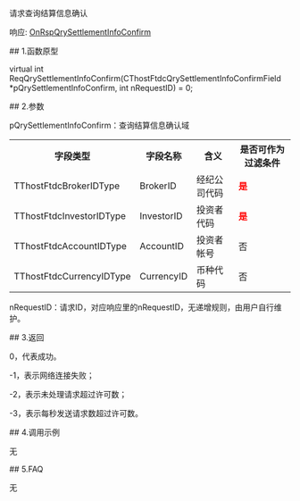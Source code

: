 <p>请求查询结算信息确认</p>
<p>响应: <a href="../../CTHOSTFTDCTRADERAPI/ONRSPQRYSETTLEMENTINFOCONFIRM/">OnRspQrySettlementInfoConfirm</a></p>
<span class="anchor" id="ca82e584-bf46-42b6-bfcd-f35c3e120e20"></span>
## 1.函数原型
<p>virtual int ReqQrySettlementInfoConfirm(CThostFtdcQrySettlementInfoConfirmField *pQrySettlementInfoConfirm, int nRequestID) = 0;</p>
<span class="anchor" id="4740fef5-3abd-4933-bec2-ee26a1ed8281"></span>
## 2.参数
<p>pQrySettlementInfoConfirm：查询结算信息确认域</p>
<table><tr><th style="TEXT-ALIGN: center;">字段类型</th><th style="TEXT-ALIGN: center;">字段名称</th><th style="TEXT-ALIGN: center;">含义</th><th style="TEXT-ALIGN: center;">是否可作为过滤条件</th></tr><tr><td style="TEXT-ALIGN: left;">TThostFtdcBrokerIDType</td>
<td style="TEXT-ALIGN: left;">BrokerID</td>
<td style="TEXT-ALIGN: left;">经纪公司代码</td>
<td style="TEXT-ALIGN: left;"><strong><font color="#FF0000">是</font></strong></td>
</tr>
<tr><td style="TEXT-ALIGN: left;">TThostFtdcInvestorIDType</td>
<td style="TEXT-ALIGN: left;">InvestorID</td>
<td style="TEXT-ALIGN: left;">投资者代码</td>
<td style="TEXT-ALIGN: left;"><strong><font color="#FF0000">是</font></strong></td>
</tr>
<tr><td style="TEXT-ALIGN: left;">TThostFtdcAccountIDType</td>
<td style="TEXT-ALIGN: left;">AccountID</td>
<td style="TEXT-ALIGN: left;">投资者帐号</td>
<td style="TEXT-ALIGN: left;">否</td>
</tr>
<tr><td style="TEXT-ALIGN: left;">TThostFtdcCurrencyIDType</td>
<td style="TEXT-ALIGN: left;">CurrencyID</td>
<td style="TEXT-ALIGN: left;">币种代码</td>
<td style="TEXT-ALIGN: left;">否</td>
</tr>
</table>
<p>nRequestID：请求ID，对应响应里的nRequestID，无递增规则，由用户自行维护。</p>
<span class="anchor" id="0989bd69-13f5-47eb-a010-aac776711b7f"></span>
## 3.返回
<p>0，代表成功。</p>
<p>-1，表示网络连接失败；</p>
<p>-2，表示未处理请求超过许可数；</p>
<p>-3，表示每秒发送请求数超过许可数。</p>
<span class="anchor" id="da511b6c-24de-4d1a-8972-0ce5270c9c45"></span>
## 4.调用示例
<p>无</p>
<span class="anchor" id="02a161f7-4232-4c81-9edd-fde282dfa275"></span>
## 5.FAQ
<p>无</p>
